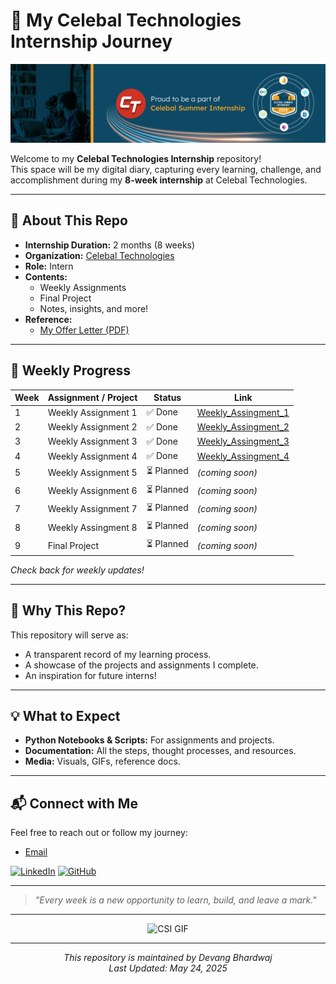 # 🚀 My Celebal Technologies Internship Journey

![Celebal LinkedIn Cover](./CSI%20LinkedIn%20Coverpage.jpg)

Welcome to my **Celebal Technologies Internship** repository!  
This space will be my digital diary, capturing every learning, challenge, and accomplishment during my **8-week internship** at Celebal Technologies.

---

## 🌟 About This Repo

- **Internship Duration:** 2 months (8 weeks)
- **Organization:** [Celebal Technologies](https://www.celebaltech.com/)
- **Role:** Intern
- **Contents:**  
  - Weekly Assignments  
  - Final Project  
  - Notes, insights, and more!
- **Reference:**  
  - [My Offer Letter (PDF)](./Devang%20Bhardwaj's%20Offer%20letter.pdf)

---

## 📅 Weekly Progress

| Week | Assignment / Project | Status | Link |
|------|---------------------|--------|------|
| 1    | Weekly Assignment 1 | ✅ Done | [Weekly_Assingment_1](./Weekly_Assingment_1.py) |
| 2    | Weekly Assignment 2 | ✅ Done | [Weekly_Assingment_2](./Weekly_Assingment_2.py) |
| 3    | Weekly Assignment 3 | ✅ Done | [Weekly_Assingment_3](./Weekly_Assingment_3/Weekly_Assingment_3.ipynb) |
| 4    | Weekly Assignment 4 | ✅ Done | [Weekly_Assingment_4](./Weekly_Assingment_4/Celebal_Weekly_Assingment_4.ipynb) |
| 5    | Weekly Assignment 5 | ⏳ Planned | *(coming soon)* |
| 6    | Weekly Assignment 6 | ⏳ Planned | *(coming soon)* |
| 7    | Weekly Assignment 7 | ⏳ Planned | *(coming soon)* |
| 8    | Weekly Assingment 8 | ⏳ Planned | *(coming soon)* |
| 9    | Final Project       | ⏳ Planned | *(coming soon)* |

*Check back for weekly updates!*

---

## 📝 Why This Repo?

This repository will serve as:
- A transparent record of my learning process.
- A showcase of the projects and assignments I complete.
- An inspiration for future interns!

---

## 💡 What to Expect

- **Python Notebooks & Scripts:** For assignments and projects.
- **Documentation:** All the steps, thought processes, and resources.
- **Media:** Visuals, GIFs, reference docs.

---

## 📬 Connect with Me


Feel free to reach out or follow my journey:

- [Email](mailto:devangsharma.developer@gmail.com)

[![LinkedIn](https://img.shields.io/badge/LinkedIn-0077B5?style=for-the-badge&logo=linkedin&logoColor=white)](https://www.linkedin.com/in/devangbhardwaj/)
[![GitHub](https://img.shields.io/badge/GitHub-100000?style=for-the-badge&logo=github&logoColor=white)](https://github.com/devang-bhardwaj)

---

> *"Every week is a new opportunity to learn, build, and leave a mark."*

---

<div align="center">
  <img src="./CSI%20GIF.gif" width="50%" alt="CSI GIF"/>
</div>

---

<div align="center">
  <i>This repository is maintained by Devang Bhardwaj</i><br>
  <i>Last Updated: May 24, 2025</i>
</div>
